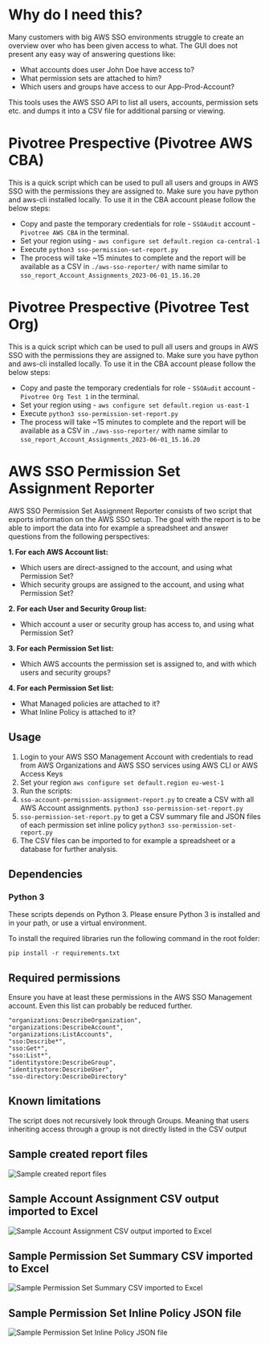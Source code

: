 # Why do I need this?
Many customers with big AWS SSO environments struggle to create an overview over who has been given access to what. The GUI does not present any easy way of answering questions like:

* What accounts does user John Doe have access to?
* What permission sets are attached to him?
* Which users and groups have access to our App-Prod-Account?

This tools uses the AWS SSO API to list all users, accounts, permission sets etc. and dumps it into a CSV file for additional parsing or viewing. 

# Pivotree Prespective (Pivotree AWS CBA)

This is a quick script which can be used to pull all users and groups in AWS SSO with the permissions they are assigned to. Make sure you have python and aws-cli installed locally.
To use it in the CBA account please follow the below steps:

- Copy and paste the temporary credentials for role - `SSOAudit` account -`Pivotree AWS CBA` in the terminal.
- Set your region using - `aws configure set default.region ca-central-1`
- Execute `python3 sso-permission-set-report.py`
- The process will take ~15 minutes to complete and the report will be available as a CSV in `./aws-sso-reporter/` with name similar to `sso_report_Account_Assignments_2023-06-01_15.16.20`

# Pivotree Prespective (Pivotree Test Org)

This is a quick script which can be used to pull all users and groups in AWS SSO with the permissions they are assigned to. Make sure you have python and aws-cli installed locally.
To use it in the CBA account please follow the below steps:

- Copy and paste the temporary credentials for role - `SSOAudit` account -`Pivotree Org Test 1` in the terminal.
- Set your region using - `aws configure set default.region us-east-1`
- Execute `python3 sso-permission-set-report.py`
- The process will take ~15 minutes to complete and the report will be available as a CSV in `./aws-sso-reporter/` with name similar to `sso_report_Account_Assignments_2023-06-01_15.16.20`

# AWS SSO Permission Set Assignment Reporter

AWS SSO Permission Set Assignment Reporter consists of two script that exports information on the AWS SSO setup. The goal with the report is to be able to import the data into for example a spreadsheet and answer questions from the following perspectives:

**1. For each AWS Account list:**

* Which users are direct-assigned to the account, and using what Permission Set?
* Which security groups are assigned to the account, and using what Permission Set?

**2. For each User and Security Group list:**

* Which account a user or security group has access to, and using what Permission Set?

**3. For each Permission Set list:**

* Which AWS accounts the permission set is assigned to, and with which users and security groups?

**4. For each Permission Set list:**
* What Managed policies are attached to it?
* What Inline Policy is attached to it?

## Usage

1. Login to your AWS SSO Management Account with credentials to read from AWS Organizations and AWS SSO services using AWS CLI or AWS Access Keys  
2. Set your region `aws configure set default.region eu-west-1`
3. Run the scripts:
4. `sso-account-permission-assignment-report.py` to create a CSV with all AWS Account assignments. `python3 sso-permission-set-report.py`
5. `sso-permission-set-report.py` to get a CSV summary file and JSON files of each permission set inline policy `python3 sso-permission-set-report.py`
6. The CSV files can be imported to for example a spreadsheet or a database for further analysis.

## Dependencies
### Python 3

These scripts depends on Python 3. Please ensure Python 3 is installed and in your path, or use a virtual environment.

To install the required libraries run the following command in the root folder:

```pip install -r requirements.txt```

## Required permissions
Ensure you have at least these permissions in the AWS SSO Management account. Even this list can probably be reduced further. 

    "organizations:DescribeOrganization",
    "organizations:DescribeAccount",
    "organizations:ListAccounts",
    "sso:Describe*",
    "sso:Get*",
    "sso:List*",
    "identitystore:DescribeGroup",
    "identitystore:DescribeUser",
    "sso-directory:DescribeDirectory"

## Known limitations
The script does not recursively look through Groups. Meaning that users inheriting access through a group is not directly listed in the CSV output

## Sample created report files
![Sample created report files](pictures/sample_created_files.png)

## Sample Account Assignment CSV output imported to Excel
![Sample Account Assignment CSV output imported to Excel](pictures/sample_Account_Assignment_CSV_imported_to_excel.png)

## Sample Permission Set Summary CSV imported to Excel
![Sample Permission Set Summary CSV imported to Excel](pictures/sample_Permission_Set_Summary_CSV_imported_to_excel.png)

## Sample Permission Set Inline Policy JSON file 
![Sample Permission Set Inline Policy JSON file](pictures/sample_Permission_Set_Inline_Policy_JSON.png)
